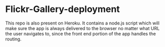 # Flickr-Gallery-deployment
This repo is also present on Heroku. It contains a node.js script which will make sure the app is always delivered to the browser no matter what URL the user navigates to, since the front end portion of the app handles the routing. 
